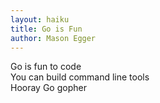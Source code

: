 ```yaml
---
layout: haiku
title: Go is Fun
author: Mason Egger
---
```


Go is fun to code <br>
You can build command line tools <br>
Hooray Go gopher <br>